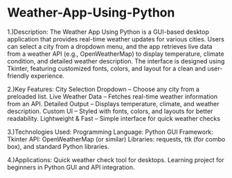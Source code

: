 # Weather-App-Using-Python
1.)Description:
The Weather App Using Python is a GUI-based desktop application that provides real-time weather updates for various cities. Users can select a city from a dropdown menu, and the app retrieves live data from a weather API (e.g., OpenWeatherMap) to display temperature, climate condition, and detailed weather description. The interface is designed using Tkinter, featuring customized fonts, colors, and layout for a clean and user-friendly experience.

2.)Key Features:
City Selection Dropdown – Choose any city from a preloaded list.
Live Weather Data – Fetches real-time weather information from an API.
Detailed Output – Displays temperature, climate, and weather description.
Custom UI – Styled with fonts, colors, and layouts for better readability.
Lightweight & Fast – Simple interface for quick weather checks

3.)Technologies Used:
Programming Language: Python
GUI Framework: Tkinter
API: OpenWeatherMap (or similar)
Libraries: requests, ttk (for combo box), and standard Python libraries.

4.)Applications:
Quick weather check tool for desktops.
Learning project for beginners in Python GUI and API integration.
